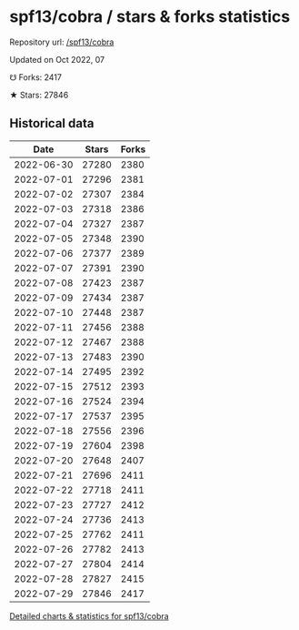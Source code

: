 # spf13/cobra / stars & forks statistics

Repository url: [/spf13/cobra](https://github.com/spf13/cobra)

Updated on Oct 2022, 07

☋ Forks: 2417

★ Stars: 27846

## Historical data
| Date | Stars | Forks |
|------|-------|-------|
| 2022-06-30 | 27280 | 2380 | 
| 2022-07-01 | 27296 | 2381 | 
| 2022-07-02 | 27307 | 2384 | 
| 2022-07-03 | 27318 | 2386 | 
| 2022-07-04 | 27327 | 2387 | 
| 2022-07-05 | 27348 | 2390 | 
| 2022-07-06 | 27377 | 2389 | 
| 2022-07-07 | 27391 | 2390 | 
| 2022-07-08 | 27423 | 2387 | 
| 2022-07-09 | 27434 | 2387 | 
| 2022-07-10 | 27448 | 2387 | 
| 2022-07-11 | 27456 | 2388 | 
| 2022-07-12 | 27467 | 2388 | 
| 2022-07-13 | 27483 | 2390 | 
| 2022-07-14 | 27495 | 2392 | 
| 2022-07-15 | 27512 | 2393 | 
| 2022-07-16 | 27524 | 2394 | 
| 2022-07-17 | 27537 | 2395 | 
| 2022-07-18 | 27556 | 2396 | 
| 2022-07-19 | 27604 | 2398 | 
| 2022-07-20 | 27648 | 2407 | 
| 2022-07-21 | 27696 | 2411 | 
| 2022-07-22 | 27718 | 2411 | 
| 2022-07-23 | 27727 | 2412 | 
| 2022-07-24 | 27736 | 2413 | 
| 2022-07-25 | 27762 | 2411 | 
| 2022-07-26 | 27782 | 2413 | 
| 2022-07-27 | 27804 | 2414 | 
| 2022-07-28 | 27827 | 2415 | 
| 2022-07-29 | 27846 | 2417 | 


[Detailed charts & statistics for spf13/cobra](https://reviewgithub.com/rep/spf13/cobra)
